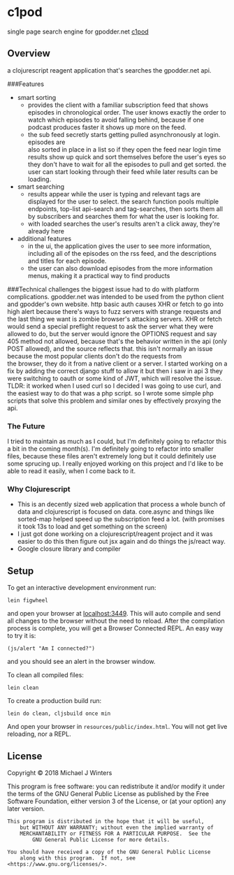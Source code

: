 # c1pod

single page search engine for gpodder.net [c1pod](http://www.c1pod.tk)

## Overview

a clojurescript reagent application that's searches the gpodder.net api.

###Features
- smart sorting
  + provides the client with a familiar subscription feed that shows episodes in
    chronological order. The user knows exactly the order to watch which episodes
    to avoid falling behind, because if one podcast produces faster it shows
    up more on the feed.
  + the sub feed secretly starts getting pulled asynchronously at login. episodes are  
    also sorted in place in a list so if they open the feed near login time
    results show up quick and sort themselves before the user's eyes so they don't have to
    wait for all the episodes to pull and get sorted. the user can start looking through
    their feed while later results can be loading.
- smart searching
  + results appear while the user is typing and relevant tags are displayed for the
    user to select. the search function pools multiple endpoints, top-list api-search
    and tag-searches, then sorts them all by subscribers and searches them
    for what the user is looking for.
  + with loaded searches the user's results aren't a click away,
    they're already here
- additional features
  + in the ui, the application gives the user to see more information, including all
    of the episodes on the rss feed, and the descriptions and titles for each episode.
  + the user can also download episodes from the more information menus, making it
    a practical way to find products
</salespitch>

###Technical challenges
the biggest issue had to do with platform complications. gpodder.net was intended to be
used from the python client and gpodder's own website. http basic auth causes
XHR or fetch to go into high alert because there's ways to fuzz servers with strange
requests and the last thing we want is zombie browser's attacking servers. XHR or fetch
would send a special preflight request to ask the server what they were allowed to do,
but the server would ignore the OPTIONS request and say 405 method not allowed, because
that's the behavior written in the api (only POST allowed), and the source reflects that.
this isn't normally an issue because the most popular clients don't do the requests from  
the browser, they do it from a native client or a server. I started working on a fix
by adding the correct django stuff to allow it but then i saw in api 3 they were switching 
to oauth or some kind of JWT, which will resolve the issue.
TLDR: it worked when I used curl so I decided I was going to use curl, and the easiest
way to do that was a php script. so I wrote some simple php scripts that solve this
problem and similar ones by effectively proxying the api.

### The Future
I tried to maintain as much as I could, but I'm definitely going to refactor this a bit
in the coming month(s). I'm definitely going to refactor into smaller files, because
these files aren't extremely long but it could definitely use some sprucing up. I really
enjoyed working on this project and I'd like to be able to read it easily, when I come
back to it.

### Why Clojurescript
- This is an decently sized web application that process a whole bunch of data
  and clojurescript is focused on data. core.async and things like sorted-map
  helped speed up the subscription feed a lot. (with promises it took 13s to load and
  get something on the screen)
- I just got done working on a clojurescript/reagent project and it was easier to do this
  then figure out jsx again and do things the js/react way.
- Google closure library and compiler

## Setup

To get an interactive development environment run:

    lein figwheel

and open your browser at [localhost:3449](http://localhost:3449/).
This will auto compile and send all changes to the browser without the
need to reload. After the compilation process is complete, you will
get a Browser Connected REPL. An easy way to try it is:

    (js/alert "Am I connected?")

and you should see an alert in the browser window.

To clean all compiled files:

    lein clean

To create a production build run:

    lein do clean, cljsbuild once min

And open your browser in `resources/public/index.html`. You will not
get live reloading, nor a REPL. 

## License

Copyright © 2018 Michael J Winters

 This program is free software: you can redistribute it and/or modify
     it under the terms of the GNU General Public License as published by
         the Free Software Foundation, either version 3 of the License, or
	     (at your option) any later version.

    This program is distributed in the hope that it will be useful,
        but WITHOUT ANY WARRANTY; without even the implied warranty of
	    MERCHANTABILITY or FITNESS FOR A PARTICULAR PURPOSE.  See the
	        GNU General Public License for more details.

    You should have received a copy of the GNU General Public License
        along with this program.  If not, see <https://www.gnu.org/licenses/>.
